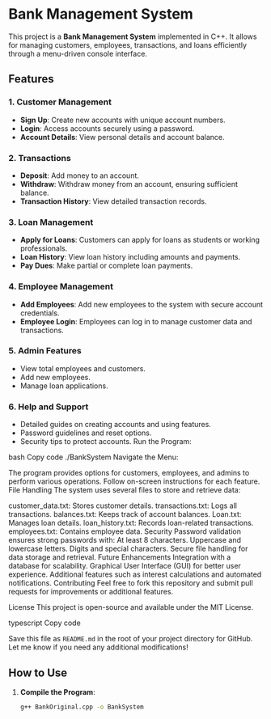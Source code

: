 # Bank Management System

This project is a **Bank Management System** implemented in C++. It allows for managing customers, employees, transactions, and loans efficiently through a menu-driven console interface.

## Features

### 1. Customer Management
- **Sign Up**: Create new accounts with unique account numbers.
- **Login**: Access accounts securely using a password.
- **Account Details**: View personal details and account balance.

### 2. Transactions
- **Deposit**: Add money to an account.
- **Withdraw**: Withdraw money from an account, ensuring sufficient balance.
- **Transaction History**: View detailed transaction records.

### 3. Loan Management
- **Apply for Loans**: Customers can apply for loans as students or working professionals.
- **Loan History**: View loan history including amounts and payments.
- **Pay Dues**: Make partial or complete loan payments.

### 4. Employee Management
- **Add Employees**: Add new employees to the system with secure account credentials.
- **Employee Login**: Employees can log in to manage customer data and transactions.

### 5. Admin Features
- View total employees and customers.
- Add new employees.
- Manage loan applications.

### 6. Help and Support
- Detailed guides on creating accounts and using features.
- Password guidelines and reset options.
- Security tips to protect accounts.
  Run the Program:

bash
Copy code
./BankSystem
Navigate the Menu:

The program provides options for customers, employees, and admins to perform various operations.
Follow on-screen instructions for each feature.
File Handling
The system uses several files to store and retrieve data:

customer_data.txt: Stores customer details.
transactions.txt: Logs all transactions.
balances.txt: Keeps track of account balances.
Loan.txt: Manages loan details.
loan_history.txt: Records loan-related transactions.
employees.txt: Contains employee data.
Security
Password validation ensures strong passwords with:
At least 8 characters.
Uppercase and lowercase letters.
Digits and special characters.
Secure file handling for data storage and retrieval.
Future Enhancements
Integration with a database for scalability.
Graphical User Interface (GUI) for better user experience.
Additional features such as interest calculations and automated notifications.
Contributing
Feel free to fork this repository and submit pull requests for improvements or additional features.

License
This project is open-source and available under the MIT License.

typescript
Copy code

Save this file as `README.md` in the root of your project directory for GitHub. Let me know if you need any additional modifications!








## How to Use

1. **Compile the Program**:
   ```bash
   g++ BankOriginal.cpp -o BankSystem
